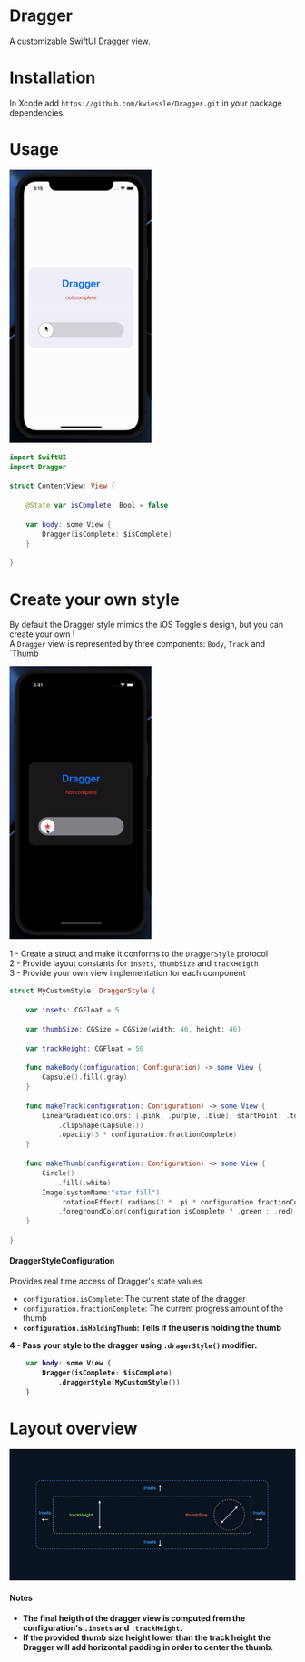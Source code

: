 # Dragger

A customizable SwiftUI Dragger view.

# Installation

In Xcode add `https://github.com/kwiessle/Dragger.git` in your package dependencies.

# Usage

<img src="https://github.com/kwiessle/Dragger/blob/main/sample.gif" width="250" height="480"/>

```swift
import SwiftUI
import Dragger

struct ContentView: View {
    
    @State var isComplete: Bool = false
    
    var body: some View {
        Dragger(isComplete: $isComplete)
    }
    
}
```
# Create your own style

By default the Dragger style mimics the iOS Toggle's design, but you can create your own !<br>
A `Dragger` view is represented by three components: `Body`, `Track` and `Thumb<br>

<img src="https://github.com/kwiessle/Dragger/blob/main/sample2.gif" width="250" height="480"/>


1 - Create a struct and make it conforms to the `DraggerStyle` protocol<br>
2 - Provide layout constants for `insets`, `thumbSize` and `trackHeigth`<br>
3 - Provide your own view implementation for each component<br>

```swift
struct MyCustomStyle: DraggerStyle {
    
    var insets: CGFloat = 5
    
    var thumbSize: CGSize = CGSize(width: 46, height: 46)
    
    var trackHeight: CGFloat = 50
    
    func makeBody(configuration: Configuration) -> some View {
        Capsule().fill(.gray)
    }
    
    func makeTrack(configuration: Configuration) -> some View {
        LinearGradient(colors: [.pink, .purple, .blue], startPoint: .topLeading, endPoint: .bottomTrailing)
            .clipShape(Capsule())
            .opacity(3 * configuration.fractionComplete)
    }
    
    func makeThumb(configuration: Configuration) -> some View {
        Circle()
            .fill(.white)
        Image(systemName:"star.fill")
            .rotationEffect(.radians(2 * .pi * configuration.fractionComplete))
            .foregroundColor(configuration.isComplete ? .green : .red)
    }
    
}
```
#### DraggerStyleConfiguration 
Provides real time access of Dragger's state values<br>
- `configuration.isComplete`: The current state of the dragger<br>
- `configuration.fractionComplete`: The current progress amount of the thumb<b>
- `configuration.isHoldingThumb`: Tells if the user is holding the thumb

4 - Pass your style to the dragger using `.dragerStyle()` modifier.
```swift
    var body: some View {
        Dragger(isComplete: $isComplete)
            .draggerStyle(MyCustomStyle())
    }
```
# Layout overview
<img src="https://github.com/kwiessle/Dragger/blob/main/layout.jpeg"/>
    
#### Notes
- The final heigth of the dragger view is computed from the configuration's `.insets` and `.trackHeight`.<br>
- If the provided thumb size height lower than the track height the Dragger will add horizontal padding in order to center the thumb.<br>
